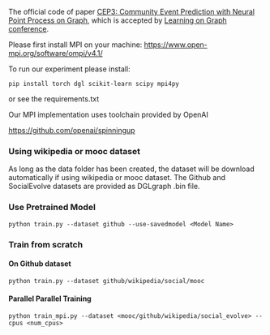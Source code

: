 

The official code of paper [CEP3: Community Event Prediction with Neural Point Process on Graph](https://openreview.net/forum?id=sfc0rjCBqS_), which is accepted by [Learning on Graph conference](https://logconference.org/).




Please first install MPI on your machine:
<https://www.open-mpi.org/software/ompi/v4.1/>

To run our experiment please install:
```
pip install torch dgl scikit-learn scipy mpi4py
```
or see the requirements.txt 

Our MPI implementation uses toolchain provided by OpenAI

<https://github.com/openai/spinningup>


### Using wikipedia or mooc dataset
As long as the data folder has been created, the dataset will be download automatically if using wikipedia or mooc dataset.
The Github and SocialEvolve datasets are provided as DGLgraph .bin file.

### Use Pretrained Model

```
python train.py --dataset github --use-savedmodel <Model Name>
```

### Train from scratch

#### On Github dataset

```
python train.py --dataset github/wikipedia/social/mooc
```

#### Parallel Parallel Training
```
python train_mpi.py --dataset <mooc/github/wikipedia/social_evolve> --cpus <num_cpus>
```


